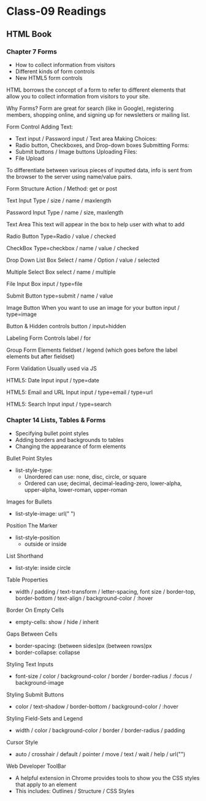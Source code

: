 # Class-09 Readings

## HTML Book

### Chapter 7 Forms
- How to collect information from visitors
- Different kinds of form controls
- New HTML5 form controls

HTML borrows the concept of a form to refer to different elements that allow you to collect information from visitors to your site.

Why Forms?
Form are great for search (like in Google), registering members, shopping online, and signing up for newsletters or mailing list.

Form Control
Adding Text:
- Text input / Password input / Text area
Making Choices:
- Radio button, Checkboxes, and Drop-down boxes
Submitting Forms:
- Submit buttons / Image buttons
Uploading Files:
- File Upload

To differentiate between various pieces of inputted data, info is sent from the browser to the server using name/value pairs.

Form Structure
Action / Method: get or post

Text Input
Type / size / name / maxlength

Password Input
Type / name / size, maxlength

Text Area
This text will appear in the box to help user with what to add

Radio Button 
Type=Radio / value / checked

CheckBox
Type=checkbox / name / value / checked

Drop Down List Box
Select / name / Option / value / selected

Multiple Select Box
select / name / multiple

File Input Box
input / type=file

Submit Button
type=submit / name / value

Image Button 
When you want to use an image for your button
input / type=image

Button & Hidden controls
button / input=hidden

Labeling Form Controls
label / for

Group Form Elements
fieldset / legend (which goes before the label elements but after fieldset)

Form Validation
Usually used via JS

HTML5: Date Input
input / type=date

HTML5: Email and URL Input
input / type=email / type=url

HTML5: Search Input
input / type=search

### Chapter 14 Lists, Tables & Forms
- Specifying bullet point styles
- Adding borders and backgrounds to tables
- Changing the appearance of form elements

Bullet Point Styles
- list-style-type:
    - Unordered can use: none, disc, circle, or square
    - Ordered can use; decimal, decimal-leading-zero, lower-alpha, upper-alpha, lower-roman, upper-roman

Images for Bullets
- list-style-image: url(" ")

Position The Marker
- list-style-position
    - outside or inside

List Shorthand
- list-style: inside circle

Table Properties
- width / padding / text-transform / letter-spacing, font size / border-top, border-bottom / text-align / background-color / :hover

Border On Empty Cells
- empty-cells: show / hide / inherit

Gaps Between Cells
- border-spacing: (between sides)px (between rows)px
- border-collapse: collapse

Styling Text Inputs
- font-size / color / background-color / border / border-radius / :focus / background-image

Styling Submit Buttons
- color / text-shadow / border-bottom / background-color / :hover

Styling Field-Sets and Legend
- width / color / background-color / border / border-radius / padding

Cursor Style
- auto / crosshair / default / pointer / move / text / wait / help / url("")

Web Developer ToolBar
- A helpful extension in Chrome provides tools to show you the CSS styles that apply to an element
- This includes: Outlines / Structure / CSS Styles
